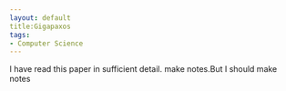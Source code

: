 ```yaml
---
layout: default
title:Gigapaxos
tags:
- Computer Science 
---
```


I have read this paper in sufficient detail.
 make notes.But I should make notes